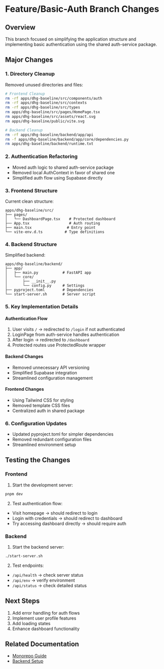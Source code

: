 # Feature/Basic-Auth Branch Changes

## Overview
This branch focused on simplifying the application structure and implementing basic authentication using the shared auth-service package.

## Major Changes

### 1. Directory Cleanup
Removed unused directories and files:
```bash
# Frontend Cleanup
rm -rf apps/dhg-baseline/src/components/auth
rm -rf apps/dhg-baseline/src/contexts
rm -rf apps/dhg-baseline/src/types
rm apps/dhg-baseline/src/pages/HomePage.tsx
rm apps/dhg-baseline/src/assets/react.svg
rm apps/dhg-baseline/public/vite.svg

# Backend Cleanup
rm -rf apps/dhg-baseline/backend/app/api
rm -f apps/dhg-baseline/backend/app/core/dependencies.py
rm apps/dhg-baseline/backend/runtime.txt
```

### 2. Authentication Refactoring
- Moved auth logic to shared auth-service package
- Removed local AuthContext in favor of shared one
- Simplified auth flow using Supabase directly

### 3. Frontend Structure
Current clean structure:
```
apps/dhg-baseline/src/
├── pages/
│   └── DashboardPage.tsx    # Protected dashboard
├── App.tsx                  # Auth routing
├── main.tsx                # Entry point
└── vite-env.d.ts          # Type definitions
```

### 4. Backend Structure
Simplified backend:
```
apps/dhg-baseline/backend/
├── app/
│   ├── main.py           # FastAPI app
│   └── core/
│       ├── __init__.py
│       └── config.py     # Settings
├── pyproject.toml        # Dependencies
└── start-server.sh       # Server script
```

### 5. Key Implementation Details

#### Authentication Flow
1. User visits `/` → redirected to `/login` if not authenticated
2. LoginPage from auth-service handles authentication
3. After login → redirected to `/dashboard`
4. Protected routes use ProtectedRoute wrapper

#### Backend Changes
- Removed unnecessary API versioning
- Simplified Supabase integration
- Streamlined configuration management

#### Frontend Changes
- Using Tailwind CSS for styling
- Removed template CSS files
- Centralized auth in shared package

### 6. Configuration Updates
- Updated pyproject.toml for simpler dependencies
- Removed redundant configuration files
- Streamlined environment setup

## Testing the Changes

### Frontend
1. Start the development server:
```bash
pnpm dev
```

2. Test authentication flow:
- Visit homepage → should redirect to login
- Login with credentials → should redirect to dashboard
- Try accessing dashboard directly → should require auth

### Backend
1. Start the backend server:
```bash
./start-server.sh
```

2. Test endpoints:
- `/api/health` → check server status
- `/api/env` → verify environment
- `/api/status` → check detailed status

## Next Steps
1. Add error handling for auth flows
2. Implement user profile features
3. Add loading states
4. Enhance dashboard functionality

## Related Documentation
- [Monorepo Guide](./monorepo-guide.md)
- [Backend Setup](./dhg-baseline-backend-setup.md) 